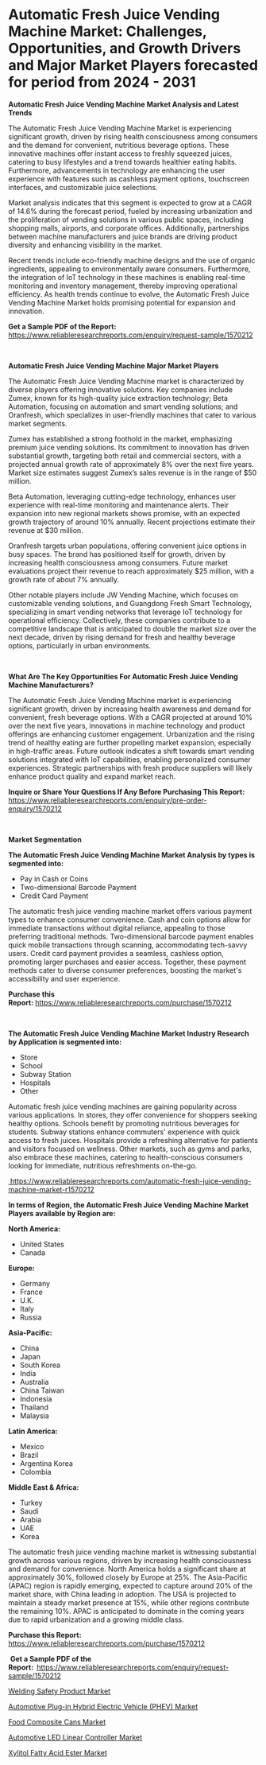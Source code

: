 <p><h1>Automatic Fresh Juice Vending Machine Market: Challenges, Opportunities, and Growth Drivers and Major Market Players forecasted for period from 2024 - 2031</h1></p><p><strong>Automatic Fresh Juice Vending Machine Market Analysis and Latest Trends</strong></p>
<p><p>The Automatic Fresh Juice Vending Machine Market is experiencing significant growth, driven by rising health consciousness among consumers and the demand for convenient, nutritious beverage options. These innovative machines offer instant access to freshly squeezed juices, catering to busy lifestyles and a trend towards healthier eating habits. Furthermore, advancements in technology are enhancing the user experience with features such as cashless payment options, touchscreen interfaces, and customizable juice selections.</p><p>Market analysis indicates that this segment is expected to grow at a CAGR of 14.6% during the forecast period, fueled by increasing urbanization and the proliferation of vending solutions in various public spaces, including shopping malls, airports, and corporate offices. Additionally, partnerships between machine manufacturers and juice brands are driving product diversity and enhancing visibility in the market.</p><p>Recent trends include eco-friendly machine designs and the use of organic ingredients, appealing to environmentally aware consumers. Furthermore, the integration of IoT technology in these machines is enabling real-time monitoring and inventory management, thereby improving operational efficiency. As health trends continue to evolve, the Automatic Fresh Juice Vending Machine Market holds promising potential for expansion and innovation.</p></p>
<p><strong>Get a Sample PDF of the Report:&nbsp;</strong> <a href="https://www.reliableresearchreports.com/enquiry/request-sample/1570212?utm_campaign=12&utm_medium=2&utm_source=Github&utm_content=ia&utm_term=29122024&utm_id=automatic-fresh-juice-vending-machine">https://www.reliableresearchreports.com/enquiry/request-sample/1570212</a></p>
<p>&nbsp;</p>
<p><strong>Automatic Fresh Juice Vending Machine Major Market Players</strong></p>
<p><p>The Automatic Fresh Juice Vending Machine market is characterized by diverse players offering innovative solutions. Key companies include Zumex, known for its high-quality juice extraction technology; Beta Automation, focusing on automation and smart vending solutions; and Oranfresh, which specializes in user-friendly machines that cater to various market segments.</p><p>Zumex has established a strong foothold in the market, emphasizing premium juice vending solutions. Its commitment to innovation has driven substantial growth, targeting both retail and commercial sectors, with a projected annual growth rate of approximately 8% over the next five years. Market size estimates suggest Zumex’s sales revenue is in the range of $50 million.</p><p>Beta Automation, leveraging cutting-edge technology, enhances user experience with real-time monitoring and maintenance alerts. Their expansion into new regional markets shows promise, with an expected growth trajectory of around 10% annually. Recent projections estimate their revenue at $30 million.</p><p>Oranfresh targets urban populations, offering convenient juice options in busy spaces. The brand has positioned itself for growth, driven by increasing health consciousness among consumers. Future market evaluations project their revenue to reach approximately $25 million, with a growth rate of about 7% annually.</p><p>Other notable players include JW Vending Machine, which focuses on customizable vending solutions, and Guangdong Fresh Smart Technology, specializing in smart vending networks that leverage IoT technology for operational efficiency. Collectively, these companies contribute to a competitive landscape that is anticipated to double the market size over the next decade, driven by rising demand for fresh and healthy beverage options, particularly in urban environments.</p></p>
<p>&nbsp;</p>
<p><strong>What Are The Key Opportunities For Automatic Fresh Juice Vending Machine Manufacturers?</strong></p>
<p><p>The Automatic Fresh Juice Vending Machine market is experiencing significant growth, driven by increasing health awareness and demand for convenient, fresh beverage options. With a CAGR projected at around 10% over the next five years, innovations in machine technology and product offerings are enhancing customer engagement. Urbanization and the rising trend of healthy eating are further propelling market expansion, especially in high-traffic areas. Future outlook indicates a shift towards smart vending solutions integrated with IoT capabilities, enabling personalized consumer experiences. Strategic partnerships with fresh produce suppliers will likely enhance product quality and expand market reach.</p></p>
<p><strong>Inquire or Share Your Questions If Any Before Purchasing This Report:</strong> <a href="https://www.reliableresearchreports.com/enquiry/pre-order-enquiry/1570212?utm_campaign=12&utm_medium=2&utm_source=Github&utm_content=ia&utm_term=29122024&utm_id=automatic-fresh-juice-vending-machine">https://www.reliableresearchreports.com/enquiry/pre-order-enquiry/1570212</a></p>
<p>&nbsp;</p>
<p><strong>Market Segmentation</strong></p>
<p><strong>The Automatic Fresh Juice Vending Machine Market Analysis by types is segmented into:</strong></p>
<p><ul><li>Pay in Cash or Coins</li><li>Two-dimensional Barcode Payment</li><li>Credit Card Payment</li></ul></p>
<p><p>The automatic fresh juice vending machine market offers various payment types to enhance consumer convenience. Cash and coin options allow for immediate transactions without digital reliance, appealing to those preferring traditional methods. Two-dimensional barcode payment enables quick mobile transactions through scanning, accommodating tech-savvy users. Credit card payment provides a seamless, cashless option, promoting larger purchases and easier access. Together, these payment methods cater to diverse consumer preferences, boosting the market's accessibility and user experience.</p></p>
<p><strong>Purchase this Report:&nbsp;</strong><a href="https://www.reliableresearchreports.com/purchase/1570212?utm_campaign=12&utm_medium=2&utm_source=Github&utm_content=ia&utm_term=29122024&utm_id=automatic-fresh-juice-vending-machine">https://www.reliableresearchreports.com/purchase/1570212</a></p>
<p>&nbsp;</p>
<p><strong>The Automatic Fresh Juice Vending Machine Market Industry Research by Application is segmented into:</strong></p>
<p><ul><li>Store</li><li>School</li><li>Subway Station</li><li>Hospitals</li><li>Other</li></ul></p>
<p><p>Automatic fresh juice vending machines are gaining popularity across various applications. In stores, they offer convenience for shoppers seeking healthy options. Schools benefit by promoting nutritious beverages for students. Subway stations enhance commuters' experience with quick access to fresh juices. Hospitals provide a refreshing alternative for patients and visitors focused on wellness. Other markets, such as gyms and parks, also embrace these machines, catering to health-conscious consumers looking for immediate, nutritious refreshments on-the-go.</p></p>
<p><a href="https://www.reliableresearchreports.com/automatic-fresh-juice-vending-machine-market-r1570212?utm_campaign=12&utm_medium=2&utm_source=Github&utm_content=ia&utm_term=29122024&utm_id=automatic-fresh-juice-vending-machine">&nbsp;https://www.reliableresearchreports.com/automatic-fresh-juice-vending-machine-market-r1570212</a></p>
<p><strong>In terms of Region, the Automatic Fresh Juice Vending Machine Market Players available by Region are:</strong></p>
<p>
    <p> <strong> North America: </strong>
        <ul>
            <li>United States</li>
            <li>Canada</li>
        </ul>
        </p> 
    <p> <strong> Europe: </strong>
        <ul>
            <li>Germany</li>
            <li>France</li>
            <li>U.K.</li>
            <li>Italy</li>
            <li>Russia</li>
        </ul>
        </p> 
    <p> <strong> Asia-Pacific: </strong>
        <ul>
            <li>China</li>
            <li>Japan</li>
            <li>South Korea</li>
            <li>India</li>
            <li>Australia</li>
            <li>China Taiwan</li>
            <li>Indonesia</li>
            <li>Thailand</li>
            <li>Malaysia</li>
        </ul>
        </p> 
    <p> <strong> Latin America: </strong>
        <ul>
            <li>Mexico</li>
            <li>Brazil</li>
            <li>Argentina Korea</li>
            <li>Colombia</li>
        </ul>
        </p> 
    <p> <strong> Middle East & Africa: </strong>
        <ul>
            <li>Turkey</li>
            <li>Saudi</li>
            <li>Arabia</li>
            <li>UAE</li>
            <li>Korea</li>
        </ul>
    </p>
    </p>
<p><p>The automatic fresh juice vending machine market is witnessing substantial growth across various regions, driven by increasing health consciousness and demand for convenience. North America holds a significant share at approximately 30%, followed closely by Europe at 25%. The Asia-Pacific (APAC) region is rapidly emerging, expected to capture around 20% of the market share, with China leading in adoption. The USA is projected to maintain a steady market presence at 15%, while other regions contribute the remaining 10%. APAC is anticipated to dominate in the coming years due to rapid urbanization and a growing middle class.</p></p>
<p><strong>Purchase this Report: </strong><a href="https://www.reliableresearchreports.com/purchase/1570212?utm_campaign=12&utm_medium=2&utm_source=Github&utm_content=ia&utm_term=29122024&utm_id=automatic-fresh-juice-vending-machine">https://www.reliableresearchreports.com/purchase/1570212</a></p>
<p>&nbsp;<strong>Get a Sample PDF of the Report:&nbsp;&nbsp;</strong><a href="https://www.reliableresearchreports.com/enquiry/request-sample/1570212?utm_campaign=12&utm_medium=2&utm_source=Github&utm_content=ia&utm_term=29122024&utm_id=automatic-fresh-juice-vending-machine">https://www.reliableresearchreports.com/enquiry/request-sample/1570212</a></p>
<p><strong></strong></p>
<p><p><a href="https://github.com/GenaGaines34/Market-Research-Report-List-1/blob/main/welding-safety-product-market.md?utm_campaign=12&utm_medium=2&utm_source=Github&utm_content=ia&utm_term=29122024&utm_id=automatic-fresh-juice-vending-machine">Welding Safety Product Market</a></p><p><a href="https://github.com/edacruz6/Market-Research-Report-List-1/blob/main/automotive-plug-in-hybrid-electric-vehicle-phev-market.md?utm_campaign=12&utm_medium=2&utm_source=Github&utm_content=ia&utm_term=29122024&utm_id=automatic-fresh-juice-vending-machine">Automotive Plug-in Hybrid Electric Vehicle (PHEV) Market</a></p><p><a href="https://github.com/seanmcma708/Market-Research-Report-List-1/blob/main/food-composite-cans-market.md?utm_campaign=12&utm_medium=2&utm_source=Github&utm_content=ia&utm_term=29122024&utm_id=automatic-fresh-juice-vending-machine">Food Composite Cans Market</a></p><p><a href="https://github.com/yankimber90yankim/Market-Research-Report-List-1/blob/main/automotive-led-linear-controller-market.md?utm_campaign=12&utm_medium=2&utm_source=Github&utm_content=ia&utm_term=29122024&utm_id=automatic-fresh-juice-vending-machine">Automotive LED Linear Controller Market</a></p><p><a href="https://github.com/princessbartram3/Market-Research-Report-List-1/blob/main/xylitol-fatty-acid-ester-market.md?utm_campaign=12&utm_medium=2&utm_source=Github&utm_content=ia&utm_term=29122024&utm_id=automatic-fresh-juice-vending-machine">Xylitol Fatty Acid Ester Market</a></p></p>